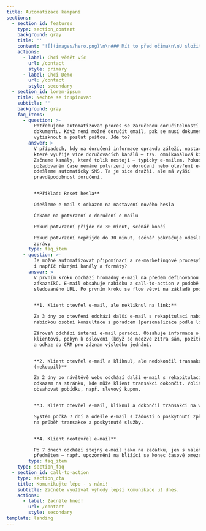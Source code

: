 ```yaml
---
title: Automatizace kampaní
sections:
  - section_id: features
    type: section_content
    background: gray
    title: ''
    content: "![](images/hero.png)\n\n### Mít to před očima\n\nU složitějších komunikačních scénářů oceníte jejich vizuální podobu, která zachycuje jednotlivé komunikační body, jejich vzájemné propojení, rozhodovací body, spouštěče i vyhodnocení.\n\n#### Plná automatizace\_\n\nKrása používání naší platformy spočívá v plné automatizaci. Bez manuálních zásahů kampaně odcházejí a vyhodnocují se. Uvolní se vám ruce od rutinní exekutivy a kampaně budete řídit jako dobře sehraný orchestr.\n\n#### Otevřel? Neotevřel?\n\nŘešení je napojené na analytické nástroje, které v reálném čase vyhodnocují výsledky komunikace. Reakce vašich klientů tak určují další kroky komunikačního scénáře. Systém se sám učí.\n\n"
    actions:
      - label: Chci vědět víc
        url: /contact
        style: primary
      - label: Chci Demo
        url: /contact
        style: secondary
  - section_id: lorem-ipsum
    title: Nechte se inspirovat
    subtitle: ''
    background: gray
    faq_items:
      - question: >-
          Potřebujeme automatizovat proces se zaručenou doručitelností
          dokumentu. Když není možné doručit email, pak se musí dokument
          vytisknout a poslat poštou. Jde to?
        answer: >
          V případech, kdy na doručení informace opravdu záleží, nastavíme flow,
          které využije více doručovacích kanálů – tzv. omnikanálová komunikace.
          Začneme kanály, které tolik nestojí – typicky e-mailem. Pokud v
          požadovaném čase nemáme potvrzení o doručení nebo otevření e-mailu,
          odešleme automaticky SMS. Ta je sice dražší, ale má vyšší
          pravděpodobnost doručení.


          **Příklad: Reset hesla**

          Odešleme e-mail s odkazem na nastavení nového hesla

          Čekáme na potvrzení o doručení e-mailu

          Pokud potvrzení přijde do 30 minut, scénář končí

          Pokud potvrzení nepřijde do 30 minut, scénář pokračuje odesláním SMS
          zprávy
        type: faq_item
      - question: >-
          Je možné automatizovat připomínací a re-marketingové procesy? A jde to
          i napříč různými kanály a formáty?
        answer: >
          V prvním kroku odchází hromadný e-mail na předem definovanou skupinu
          zákazníků. E-mail obsahuje nabídku a call-to-action v podobě
          sledovaného URL. Po prvním kroku se flow větví na základě podmínek:


          **1. Klient otevřel e-mail, ale nekliknul na link:**

          Za 3 dny po otevření odchází další e-mail s rekapitulací nabídky a s
          nabídkou osobní konzultace s poradcem (personalizace podle lokality).

          Zároveň odchází interní e-mail poradci. Obsahuje informace o
          klientovi, pokyn k oslovení (když se neozve zítra sám, pozítří volat)
          a odkaz do CRM pro záznam výsledku jednání.


          **2. Klient otevřel e-mail a kliknul, ale nedokončil transakci na webu
          (nekoupil)**

          Za 2 dny po návštěvě webu odchází další e-mail s rekapitulací a
          odkazem na stránku, kde může klient transakci dokončit. Volitelně může
          obsahovat pobídku, např. slevový kupon.


          **3. Klient otevřel e-mail, kliknul a dokončil transakci na webu**

          Systém počká 7 dní a odešle e-mail s žádostí o poskytnutí zpětné vazby
          na průběh transakce a poskytnuté služby.


          **4. Klient neotevřel e-mail**

          Po 7 dnech odchází stejný e-mail jako na začátku, jen s naléhavějším
          předmětem – např. upozornění na blížící se konec časově omezené akce.
        type: faq_item
    type: section_faq
  - section_id: call-to-action
    type: section_cta
    title: Komunikujte lépe - s námi!
    subtitle: Začněte využívat výhody lepší komunikace už dnes.
    actions:
      - label: Začněte hned!
        url: /contact
        style: secondary
template: landing
---
```

